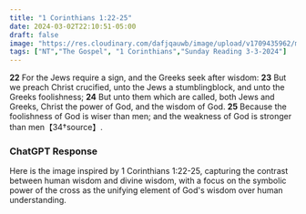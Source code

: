 ```yaml
---
title: "1 Corinthians 1:22-25"
date: 2024-03-02T22:10:51-05:00
draft: false
image: "https://res.cloudinary.com/dafjqauwb/image/upload/v1709435962/matt419/1Corinthians/1_22-25_toiadp.webp"
tags: ["NT","The Gospel", "1 Corinthians","Sunday Reading 3-3-2024"]
---
```

**22** For the Jews require a sign, and the Greeks seek after wisdom:
**23** But we preach Christ crucified, unto the Jews a stumblingblock, and unto the Greeks foolishness;
**24** But unto them which are called, both Jews and Greeks, Christ the power of God, and the wisdom of God.
**25** Because the foolishness of God is wiser than men; and the weakness of God is stronger than men【34†source】.


### ChatGPT Response

Here is the image inspired by 1 Corinthians 1:22-25, capturing the contrast between human wisdom and divine wisdom, with a focus on the symbolic power of the cross as the unifying element of God's wisdom over human understanding.
